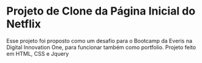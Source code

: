 <h1>Projeto de Clone da Página Inicial do Netflix</h1>
Esse projeto foi proposto como um desafio para o Bootcamp da Everis na Digital Innovation One, para funcionar também como portfolio.
Projeto feito em HTML, CSS e Jquery